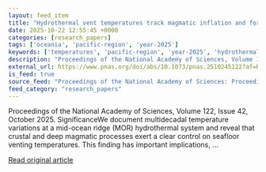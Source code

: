 ```yaml
---
layout: feed_item
title: "Hydrothermal vent temperatures track magmatic inflation and forecast eruptions at the East Pacific Rise, 9°50’N"
date: 2025-10-22 12:55:45 +0000
categories: [research_papers]
tags: ['oceania', 'pacific-region', 'year-2025']
keywords: ['temperatures', 'pacific-region', 'year-2025', 'hydrothermal', 'vent', 'oceania']
description: "Proceedings of the National Academy of Sciences, Volume 122, Issue 42, October 2025"
external_url: https://www.pnas.org/doi/abs/10.1073/pnas.2510245122?af=R
is_feed: true
source_feed: "Proceedings of the National Academy of Sciences: Proceedings of the National Academy of Sciences: Table of Contents"
feed_category: "research_papers"
---
```


Proceedings of the National Academy of Sciences, Volume 122, Issue 42, October 2025. SignificanceWe document multidecadal temperature variations at a mid-ocean ridge (MOR) hydrothermal system and reveal that crustal and deep magmatic processes exert a clear control on seafloor venting temperatures. This finding has important implications, ...

[Read original article](https://www.pnas.org/doi/abs/10.1073/pnas.2510245122?af=R)
